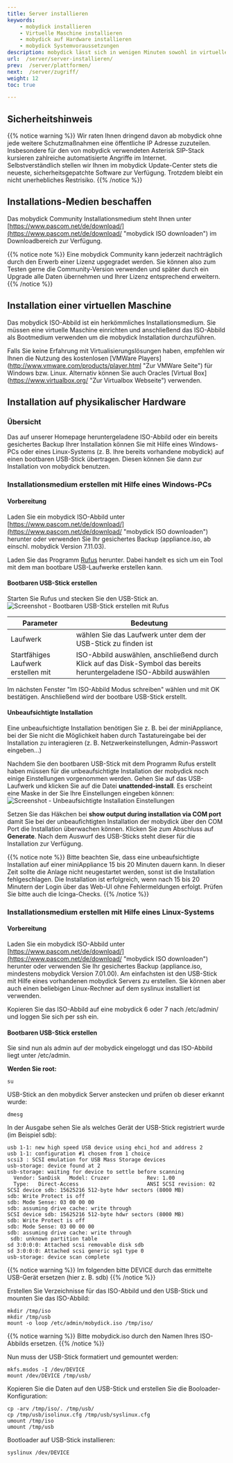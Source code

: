 ```yaml
---
title: Server installieren
keywords:
    - mobydick installieren
    - Virtuelle Maschine installieren
    - mobydick auf Hardware installieren
    - mobydick Systemvoraussetzungen
description: mobydick lässt sich in wenigen Minuten sowohl in virtuellen Umgebungen als auch auf Servern installieren.
url:  /server/server-installieren/
prev:  /server/plattformen/
next:  /server/zugriff/
weight: 12
toc: true

---
```


## Sicherheitshinweis
{{% notice warning %}}
Wir raten Ihnen dringend davon ab mobydick ohne jede weitere Schutzmaßnahmen eine öffentliche IP Adresse zuzuteilen.  
Insbesondere für den von mobydick verwendeten Asterisk SIP-Stack kursieren zahlreiche automatisierte Angriffe im Internet.  
Selbstverständlich stellen wir Ihnen im mobydick Update-Center stets die neueste, sicherheitsgepatchte Software zur Verfügung. Trotzdem bleibt ein nicht unerhebliches Restrisiko.
{{% /notice %}}


## Installations-Medien beschaffen

Das mobydick Community Installationsmedium steht Ihnen unter [https://www.pascom.net/de/download/](https://www.pascom.net/de/download/ "mobydick ISO downloaden") im Downloadbereich zur Verfügung.

{{% notice note %}}
Eine mobydick Community kann jederzeit nachträglich durch den Erwerb einer Lizenz upgegradet werden. Sie können also zum Testen gerne die Community-Version verwenden und später durch ein Upgrade alle Daten übernehmen und Ihrer Lizenz entsprechend erweitern.
{{% /notice %}}

## Installation einer virtuellen Maschine
Das mobydick ISO-Abbild ist ein herkömmliches Installationsmedium. Sie müssen eine virtuelle Maschine einrichten und anschließend das ISO-Abbild als Bootmedium verwenden um die mobydick Installation durchzuführen.

Falls Sie keine Erfahrung mit Virtualisierungslösungen haben, empfehlen wir Ihnen die Nutzung des kostenlosen [VMWare Players] (http://www.vmware.com/products/player.html "Zur VMWare Seite") für Windows bzw. Linux. Alternativ können Sie auch Oracles [Virtual Box] (https://www.virtualbox.org/ "Zur Virtualbox Webseite") verwenden.

## Installation auf physikalischer Hardware

### Übersicht

Das auf unserer Homepage heruntergeladene ISO-Abbild oder ein bereits gesichertes Backup Ihrer Installation können Sie mit Hilfe eines Windows-PCs oder eines Linux-Systems (z. B. Ihre bereits vorhandene mobydick) auf einen bootbaren USB-Stick übertragen.
Diesen können Sie dann zur Installation von mobydick benutzen.

### Installationsmedium erstellen mit Hilfe eines Windows-PCs

#### Vorbereitung

Laden Sie ein mobydick ISO-Abbild unter [https://www.pascom.net/de/download/](https://www.pascom.net/de/download/ "mobydick ISO downloaden") herunter oder verwenden Sie Ihr gesichertes Backup (appliance.iso, ab einschl. mobydick Version 7.11.03).

Laden Sie das Programm [Rufus](https://rufus.akeo.ie/ "Erstelle bootbare USB-Laufwerke auf einfache Art und Weise") herunter. Dabei handelt es sich um ein Tool mit dem man bootbare USB-Laufwerke erstellen kann.

#### Bootbaren USB-Stick erstellen

Starten Sie Rufus und stecken Sie den USB-Stick an.
![Screenshot - Bootbaren USB-Stick erstellen mit Rufus](/rufus_start_de.png?width=40%)

|Parameter|Bedeutung|
|---|---|
|Laufwerk|wählen Sie das Laufwerk unter dem der USB-Stick zu finden ist|
|Startfähiges Laufwerk erstellen mit	|ISO-Abbild auswählen, anschließend durch Klick auf das Disk-Symbol das bereits heruntergeladene ISO-Abbild auswählen |

Im nächsten Fenster "Im ISO-Abbild Modus schreiben" wählen und mit OK bestätigen. Anschließend wird der bootbare USB-Stick erstellt.

#### Unbeaufsichtigte Installation

Eine unbeaufsichtigte Installation benötigen Sie z. B. bei der miniAppliance, bei der Sie nicht die Möglichkeit haben durch Tastatureingabe bei der Installation zu interagieren (z. B. Netzwerkeinstellungen, Admin-Passwort eingeben...)

Nachdem Sie den bootbaren USB-Stick mit dem Programm Rufus erstellt haben müssen für die unbeaufsichtigte Installation der mobydick noch einige Einstellungen vorgenommen werden.
Gehen Sie auf das USB-Laufwerk und klicken Sie auf die Datei **unattended-install**. Es erscheint eine Maske in der Sie Ihre Einstellungen eingeben können:
![Screenshot - Unbeaufsichtigte Installation Einstellungen](/rufus_unattended_settings_de.png?width=40%)

Setzen Sie das Häkchen bei **show output during installation via COM port** damit Sie bei der unbeaufichtigten Installation der mobydick über den COM Port die Installation überwachen können.
Klicken Sie zum Abschluss auf **Generate**. Nach dem Auswurf des USB-Sticks steht dieser für die Installation zur Verfügung.

{{% notice note %}}
Bitte beachten Sie, dass eine unbeaufsichtigte Installation auf einer miniAppliance 15 bis 20 Minuten dauern kann. In dieser Zeit sollte die Anlage nicht neugestartet werden, sonst ist die Installation fehlgeschlagen. Die Installation ist erfolgreich, wenn nach 15 bis 20 Minutern der Login über das Web-UI ohne Fehlermeldungen erfolgt. Prüfen Sie bitte auch die Icinga-Checks.
{{% /notice %}}


### Installationsmedium erstellen mit Hilfe eines Linux-Systems

#### Vorbereitung

Laden Sie ein mobydick ISO-Abbild unter [https://www.pascom.net/de/download/](https://www.pascom.net/de/download/ "mobydick ISO downloaden") herunter oder verwenden Sie Ihr gesichertes Backup (appliance.iso, mindestens mobydick Version 7.01.00).
Am einfachsten ist den USB-Stick mit Hilfe eines vorhandenen mobydick Servers zu erstellen. Sie können aber auch einen beliebigen Linux-Rechner auf dem syslinux installiert ist verwenden.

Kopieren Sie das ISO-Abbild auf eine mobydick 6 oder 7 nach /etc/admin/ und loggen Sie sich per ssh ein.

#### Bootbaren USB-Stick erstellen

Sie sind nun als admin auf der mobydick eingeloggt und das ISO-Abbild liegt unter /etc/admin.

**Werden Sie root:**

    su

USB-Stick an den mobydick Server anstecken und prüfen ob dieser erkannt wurde:

    dmesg

In der Ausgabe sehen Sie als welches Gerät der USB-Stick registriert wurde (im Beispiel sdb):

    usb 1-1: new high speed USB device using ehci_hcd and address 2
    usb 1-1: configuration #1 chosen from 1 choice
    scsi3 : SCSI emulation for USB Mass Storage devices
    usb-storage: device found at 2
    usb-storage: waiting for device to settle before scanning
      Vendor: SanDisk   Model: Cruzer            Rev: 1.00
      Type:   Direct-Access                      ANSI SCSI revision: 02
    SCSI device sdb: 15625216 512-byte hdwr sectors (8000 MB)
    sdb: Write Protect is off
    sdb: Mode Sense: 03 00 00 00
    sdb: assuming drive cache: write through
    SCSI device sdb: 15625216 512-byte hdwr sectors (8000 MB)
    sdb: Write Protect is off
    sdb: Mode Sense: 03 00 00 00
    sdb: assuming drive cache: write through
     sdb: unknown partition table
    sd 3:0:0:0: Attached scsi removable disk sdb
    sd 3:0:0:0: Attached scsi generic sg1 type 0
    usb-storage: device scan complete

{{% notice warning %}}
Im folgenden bitte DEVICE durch das ermittelte USB-Gerät ersetzen (hier z. B. sdb)
{{% /notice %}}

Erstellen Sie Verzeichnisse für das ISO-Abbild und den USB-Stick und mounten Sie das ISO-Abbild:

    mkdir /tmp/iso
    mkdir /tmp/usb
    mount -o loop /etc/admin/mobydick.iso /tmp/iso/

{{% notice warning %}}
Bitte mobydick.iso durch den Namen Ihres ISO-Abbilds ersetzen.
{{% /notice %}}

Nun muss der USB-Stick formatiert und gemountet werden:

    mkfs.msdos -I /dev/DEVICE
    mount /dev/DEVICE /tmp/usb/

Kopieren Sie die Daten auf den USB-Stick und erstellen Sie die Booloader-Konfiguration:

    cp -arv /tmp/iso/. /tmp/usb/
    cp /tmp/usb/isolinux.cfg /tmp/usb/syslinux.cfg
    umount /tmp/iso
    umount /tmp/usb

Bootloader auf USB-Stick installieren:

    syslinux /dev/DEVICE
